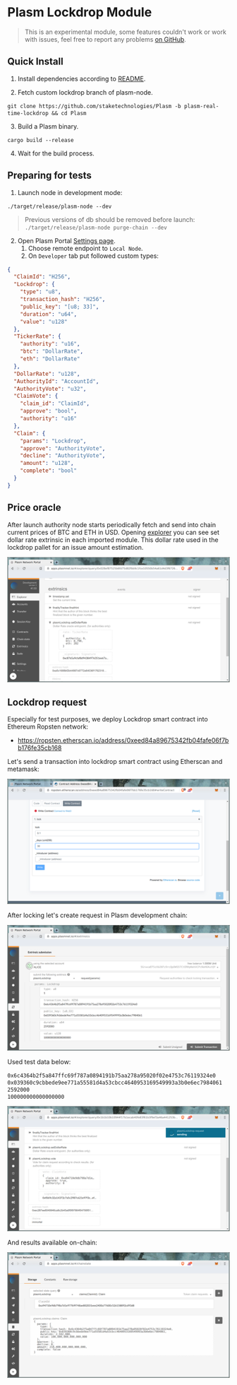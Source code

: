 # Plasm Lockdrop Module

> This is an experimental module, some features couldn't work or work with issues, feel free to report any problems [on GitHub](https://github.com/staketechnologies/Plasm/issues/new/choose).


## Quick Install

1. Install dependencies according to [README](https://github.com/staketechnologies/Plasm/tree/plasm-real-time-lockdrop#building-from-source).

2. Fetch custom lockdrop branch of plasm-node.

```
git clone https://github.com/staketechnologies/Plasm -b plasm-real-time-lockdrop && cd Plasm
```

3. Build a Plasm binary.

```
cargo build --release
```

4. Wait for the build process.

## Preparing for tests 

1. Launch node in development mode:

```
./target/release/plasm-node --dev
```

> Previous versions of db should be removed before launch: `./target/release/plasm-node purge-chain --dev`

2. Open Plasm Portal [Settings page](https://apps.plasmnet.io/#/settings).
    1. Choose remote endpoint to `Local Node`.
    2. On `Developer` tab put followed custom types:

```json
{
  "ClaimId": "H256",
  "Lockdrop": {
    "type": "u8",
    "transaction_hash": "H256",
    "public_key": "[u8; 33]",
    "duration": "u64",
    "value": "u128"
  },
  "TickerRate": {
    "authority": "u16",
    "btc": "DollarRate",
    "eth": "DollarRate"
  },
  "DollarRate": "u128",
  "AuthorityId": "AccountId",
  "AuthorityVote": "u32",
  "ClaimVote": {
    "claim_id": "ClaimId",
    "approve": "bool",
    "authority": "u16"
  },
  "Claim": {
    "params": "Lockdrop",
    "approve": "AuthorityVote",
    "decline": "AuthorityVote",
    "amount": "u128",
    "complete": "bool"
  }
}
```

## Price oracle

After launch authority node starts periodically fetch and send into chain current prices of BTC and ETH in USD.
Opening [explorer](https://apps.plasmnet.io/#/explorer) you can see set dollar rate extrinsic in each imported module.
This dollar rate used in the lockdrop pallet for an issue amount estimation.

![Set Dollar Rate](../img/set_dollar_rate_xt.png)

## Lockdrop request

Especially for test purposes, we deploy Lockdrop smart contract into Ethereum Ropsten network:

* https://ropsten.etherscan.io/address/0xeed84a89675342fb04fafe06f7bb176fe35cb168

Let's send a transaction into lockdrop smart contract using Etherscan and metamask:

![Lock tx](../img/lock_tx_etherscan.png)

After locking let's create request in Plasm development chain:

![Request](../img/eth_lockdrop_req.png)

Used test data below:

```
0x6c4364b2f5a847ffc69f787a0894191b75aa278a95020f02e4753c76119324e0
0x039360c9cbbede9ee771a55581d4a53cbcc4640953169549993a3b0e6ec7984061
2592000
100000000000000000
```

![Response](../img/eth_lockdrop_res.png)

And results available on-chain:

![Chain state](../img/eth_lockdrop_state.png)
